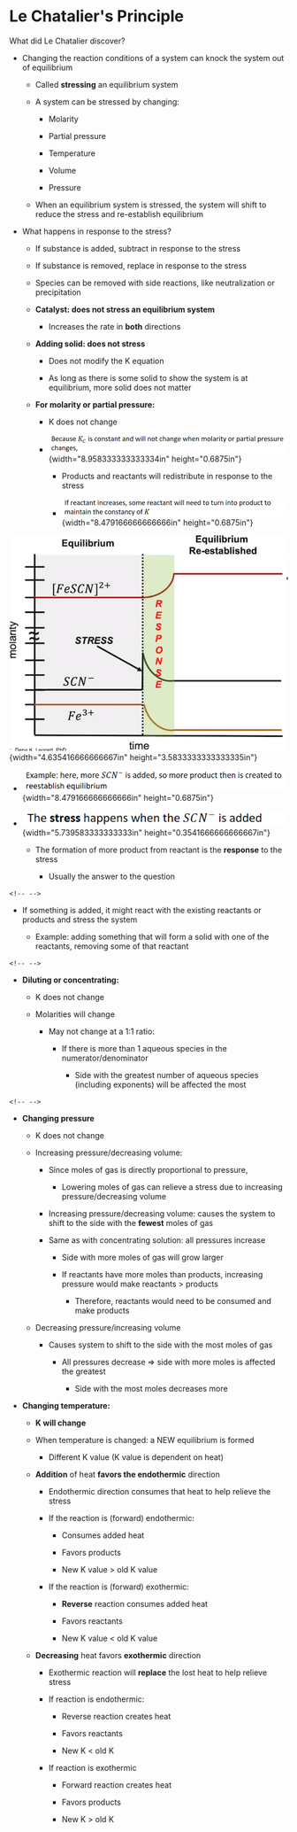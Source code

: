 # Le Chatalier's Principle

What did Le Chatalier discover?
-   Changing the reaction conditions of a system can knock the system out of equilibrium

    -   Called **stressing** an equilibrium system

    -   A system can be stressed by changing:

        -   Molarity

        -   Partial pressure

        -   Temperature

        -   Volume

        -   Pressure

    -   When an equilibrium system is stressed, the system will shift to reduce the stress and re-establish equilibrium
-   What happens in response to the stress?

    -   If substance is added, subtract in response to the stress

    -   If substance is removed, replace in response to the stress

    -   Species can be removed with side reactions, like neutralization or precipitation

    -   **Catalyst: does not stress an equilibrium system**

        -   Increases the rate in **both** directions

    -   **Adding solid: does not stress**

        -   Does not modify the K equation

        -   As long as there is some solid to show the system is at equilibrium, more solid does not matter

    -   **For molarity or partial pressure:**

        -   K does not change

        -   ![](../media/Unit-7-Le-Chatalier's-Principle-image1.png){width="8.958333333333334in" height="0.6875in"}

            -   Products and reactants will redistribute in response to the stress

            -   ![](../media/Unit-7-Le-Chatalier's-Principle-image2.png){width="8.479166666666666in" height="0.6875in"}

![qu brium [FeSCN]2+ STRESS SCN- Equi um Re-established time ](../media/Unit-7-Le-Chatalier's-Principle-image3.png){width="4.635416666666667in" height="3.5833333333333335in"}
-   ![](../media/Unit-7-Le-Chatalier's-Principle-image4.png){width="8.479166666666666in" height="0.6875in"}
-   ![](../media/Unit-7-Le-Chatalier's-Principle-image5.png){width="5.739583333333333in" height="0.3541666666666667in"}

    -   The formation of more product from reactant is the **response** to the stress

        -   Usually the answer to the question

```{=html}
<!-- -->
```
-   If something is added, it might react with the existing reactants or products and stress the system

    -   Example: adding something that will form a solid with one of the reactants, removing some of that reactant

```{=html}
<!-- -->
```
-   **Diluting or concentrating:**

    -   K does not change

    -   Molarities will change

        -   May not change at a 1:1 ratio:

            -   If there is more than 1 aqueous species in the numerator/denominator

                -   Side with the greatest number of aqueous species (including exponents) will be affected the most

```{=html}
<!-- -->
```
-   **Changing pressure**

    -   K does not change

    -   Increasing pressure/decreasing volume:

        -   Since moles of gas is directly proportional to pressure,

            -   Lowering moles of gas can relieve a stress due to increasing pressure/decreasing volume

        -   Increasing pressure/decreasing volume: causes the system to shift to the side with the **fewest** moles of gas

        -   Same as with concentrating solution: all pressures increase

            -   Side with more moles of gas will grow larger

            -   If reactants have more moles than products, increasing pressure would make reactants > products

                -   Therefore, reactants would need to be consumed and make products

    -   Decreasing pressure/increasing volume

        -   Causes system to shift to the side with the most moles of gas

            -   All pressures decrease => side with more moles is affected the greatest

                -   Side with the most moles decreases more
-   **Changing temperature:**

    -   **K will change**

    -   When temperature is changed: a NEW equilibrium is formed

        -   Different K value (K value is dependent on heat)

    -   **Addition** of heat **favors the endothermic** direction

        -   Endothermic direction consumes that heat to help relieve the stress

        -   If the reaction is (forward) endothermic:

            -   Consumes added heat

            -   Favors products

            -   New K value > old K value

        -   If the reaction is (forward) exothermic:

            -   **Reverse** reaction consumes added heat

            -   Favors reactants

            -   New K value < old K value

    -   **Decreasing** heat favors **exothermic** direction

        -   Exothermic reaction will **replace** the lost heat to help relieve stress

        -   If reaction is endothermic:

            -   Reverse reaction creates heat

            -   Favors reactants

            -   New K < old K

        -   If reaction is exothermic

            -   Forward reaction creates heat

            -   Favors products

            -   New K > old K







